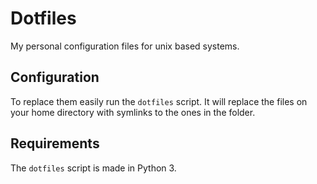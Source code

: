 # Dotfiles

My personal configuration files for unix based systems.

## Configuration

To replace them easily run the `dotfiles` script. It will replace the files on your home directory with symlinks to the ones in the folder.

## Requirements

The `dotfiles` script is made in Python 3.
